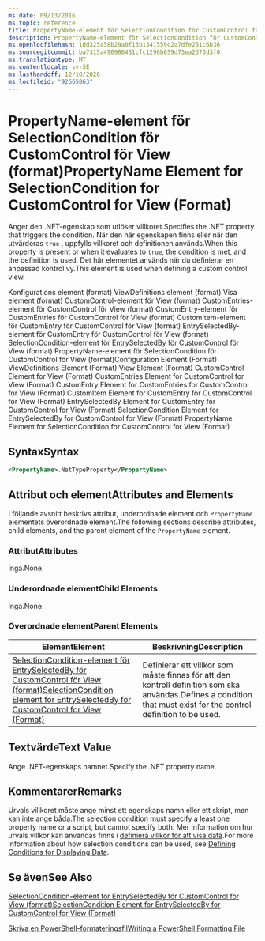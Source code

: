 ```yaml
---
ms.date: 09/13/2016
ms.topic: reference
title: PropertyName-element för SelectionCondition för CustomControl för View (format)
description: PropertyName-element för SelectionCondition för CustomControl för View (format)
ms.openlocfilehash: 1dd325a58b29a0f13b1341559c2a7dfe251c6b36
ms.sourcegitcommit: ba7315a496986451cfc1296b659d73ea2373d3f0
ms.translationtype: MT
ms.contentlocale: sv-SE
ms.lasthandoff: 12/10/2020
ms.locfileid: "92665863"
---
```

# <a name="propertyname-element-for-selectioncondition-for-customcontrol-for-view-format"></a><span data-ttu-id="c86de-103">PropertyName-element för SelectionCondition för CustomControl för View (format)</span><span class="sxs-lookup"><span data-stu-id="c86de-103">PropertyName Element for SelectionCondition for CustomControl for View (Format)</span></span>

<span data-ttu-id="c86de-104">Anger den .NET-egenskap som utlöser villkoret.</span><span class="sxs-lookup"><span data-stu-id="c86de-104">Specifies the .NET property that triggers the condition.</span></span> <span data-ttu-id="c86de-105">När den här egenskapen finns eller när den utvärderas `true` , uppfylls villkoret och definitionen används.</span><span class="sxs-lookup"><span data-stu-id="c86de-105">When this property is present or when it evaluates to `true`, the condition is met, and the definition is used.</span></span> <span data-ttu-id="c86de-106">Det här elementet används när du definierar en anpassad kontrol vy.</span><span class="sxs-lookup"><span data-stu-id="c86de-106">This element is used when defining a custom control view.</span></span>

<span data-ttu-id="c86de-107">Konfigurations element (format) ViewDefinitions element (format) Visa element (format) CustomControl-element för View (format) CustomEntries-element för CustomControl för View (format) CustomEntry-element för CustomEntries för CustomControl för View (format) CustomItem-element för CustomEntry för CustomControl för View (format) EntrySelectedBy-element för CustomEntry för CustomControl för View (format) SelectionCondition-element för EntrySelectedBy för CustomControl för View (format) PropertyName-element för SelectionCondition för CustomControl för View (format)</span><span class="sxs-lookup"><span data-stu-id="c86de-107">Configuration Element (Format) ViewDefinitions Element (Format) View Element (Format) CustomControl Element for View (Format) CustomEntries Element for CustomControl for View (Format) CustomEntry Element for CustomEntries for CustomControl for View (Format) CustomItem Element for CustomEntry for CustomControl for View (Format) EntrySelectedBy Element for CustomEntry for CustomControl for View (Format) SelectionCondition Element for EntrySelectedBy for CustomControl for View (Format) PropertyName Element for SelectionCondition for CustomControl for View (Format)</span></span>

## <a name="syntax"></a><span data-ttu-id="c86de-108">Syntax</span><span class="sxs-lookup"><span data-stu-id="c86de-108">Syntax</span></span>

```xml
<PropertyName>.NetTypeProperty</PropertyName>
```

## <a name="attributes-and-elements"></a><span data-ttu-id="c86de-109">Attribut och element</span><span class="sxs-lookup"><span data-stu-id="c86de-109">Attributes and Elements</span></span>

<span data-ttu-id="c86de-110">I följande avsnitt beskrivs attribut, underordnade element och `PropertyName` elementets överordnade element.</span><span class="sxs-lookup"><span data-stu-id="c86de-110">The following sections describe attributes, child elements, and the parent element of the `PropertyName` element.</span></span>

### <a name="attributes"></a><span data-ttu-id="c86de-111">Attribut</span><span class="sxs-lookup"><span data-stu-id="c86de-111">Attributes</span></span>

<span data-ttu-id="c86de-112">Inga.</span><span class="sxs-lookup"><span data-stu-id="c86de-112">None.</span></span>

### <a name="child-elements"></a><span data-ttu-id="c86de-113">Underordnade element</span><span class="sxs-lookup"><span data-stu-id="c86de-113">Child Elements</span></span>

<span data-ttu-id="c86de-114">Inga.</span><span class="sxs-lookup"><span data-stu-id="c86de-114">None.</span></span>

### <a name="parent-elements"></a><span data-ttu-id="c86de-115">Överordnade element</span><span class="sxs-lookup"><span data-stu-id="c86de-115">Parent Elements</span></span>

|<span data-ttu-id="c86de-116">Element</span><span class="sxs-lookup"><span data-stu-id="c86de-116">Element</span></span>|<span data-ttu-id="c86de-117">Beskrivning</span><span class="sxs-lookup"><span data-stu-id="c86de-117">Description</span></span>|
|-------------|-----------------|
|[<span data-ttu-id="c86de-118">SelectionCondition-element för EntrySelectedBy för CustomControl för View (format)</span><span class="sxs-lookup"><span data-stu-id="c86de-118">SelectionCondition Element for EntrySelectedBy for CustomControl for View (Format)</span></span>](./selectioncondition-element-for-entryselectedby-for-customcontrol-format.md)|<span data-ttu-id="c86de-119">Definierar ett villkor som måste finnas för att den kontroll definition som ska användas.</span><span class="sxs-lookup"><span data-stu-id="c86de-119">Defines a condition that must exist for the control definition to be used.</span></span>|

## <a name="text-value"></a><span data-ttu-id="c86de-120">Textvärde</span><span class="sxs-lookup"><span data-stu-id="c86de-120">Text Value</span></span>

<span data-ttu-id="c86de-121">Ange .NET-egenskaps namnet.</span><span class="sxs-lookup"><span data-stu-id="c86de-121">Specify the .NET property name.</span></span>

## <a name="remarks"></a><span data-ttu-id="c86de-122">Kommentarer</span><span class="sxs-lookup"><span data-stu-id="c86de-122">Remarks</span></span>

<span data-ttu-id="c86de-123">Urvals villkoret måste ange minst ett egenskaps namn eller ett skript, men kan inte ange båda.</span><span class="sxs-lookup"><span data-stu-id="c86de-123">The selection condition must specify a least one property name or a script, but cannot specify both.</span></span> <span data-ttu-id="c86de-124">Mer information om hur urvals villkor kan användas finns i [definiera villkor för att visa data](./defining-conditions-for-displaying-data.md).</span><span class="sxs-lookup"><span data-stu-id="c86de-124">For more information about how selection conditions can be used, see [Defining Conditions for Displaying Data](./defining-conditions-for-displaying-data.md).</span></span>

## <a name="see-also"></a><span data-ttu-id="c86de-125">Se även</span><span class="sxs-lookup"><span data-stu-id="c86de-125">See Also</span></span>

[<span data-ttu-id="c86de-126">SelectionCondition-element för EntrySelectedBy för CustomControl för View (format)</span><span class="sxs-lookup"><span data-stu-id="c86de-126">SelectionCondition Element for EntrySelectedBy for CustomControl for View (Format)</span></span>](./selectioncondition-element-for-entryselectedby-for-customcontrol-format.md)

[<span data-ttu-id="c86de-127">Skriva en PowerShell-formateringsfil</span><span class="sxs-lookup"><span data-stu-id="c86de-127">Writing a PowerShell Formatting File</span></span>](./writing-a-powershell-formatting-file.md)
